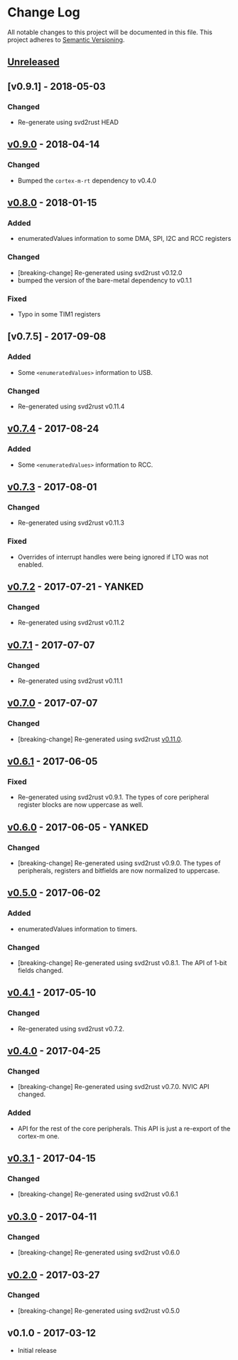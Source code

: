 # Change Log

All notable changes to this project will be documented in this file.
This project adheres to [Semantic Versioning](http://semver.org/).

## [Unreleased]

## [v0.9.1] - 2018-05-03

### Changed

- Re-generate using svd2rust HEAD

## [v0.9.0] - 2018-04-14

### Changed

- Bumped the `cortex-m-rt` dependency to v0.4.0

## [v0.8.0] - 2018-01-15

### Added

- enumeratedValues information to some DMA, SPI, I2C and RCC registers

### Changed

- [breaking-change] Re-generated using svd2rust v0.12.0
- bumped the version of the bare-metal dependency to v0.1.1

### Fixed

- Typo in some TIM1 registers

## [v0.7.5] - 2017-09-08

### Added

- Some `<enumeratedValues>` information to USB.

### Changed

- Re-generated using svd2rust v0.11.4

## [v0.7.4] - 2017-08-24

### Added

- Some `<enumeratedValues>` information to RCC.

## [v0.7.3] - 2017-08-01

### Changed

- Re-generated using svd2rust v0.11.3

### Fixed

- Overrides of interrupt handles were being ignored if LTO was not enabled.

## [v0.7.2] - 2017-07-21 - YANKED

### Changed

- Re-generated using svd2rust v0.11.2

## [v0.7.1] - 2017-07-07

### Changed

- Re-generated using svd2rust v0.11.1

## [v0.7.0] - 2017-07-07

### Changed

- [breaking-change] Re-generated using svd2rust [v0.11.0][svd2rust-11].

[svd2rust-11]: https://github.com/japaric/svd2rust/blob/master/CHANGELOG.md#v0110---2017-07-07

## [v0.6.1] - 2017-06-05

### Fixed

- Re-generated using svd2rust v0.9.1. The types of core peripheral register
  blocks are now uppercase as well.

## [v0.6.0] - 2017-06-05 - YANKED

### Changed

- [breaking-change] Re-generated using svd2rust v0.9.0. The types of
  peripherals, registers and bitfields are now normalized to uppercase.

## [v0.5.0] - 2017-06-02

### Added

- enumeratedValues information to timers.

### Changed

- [breaking-change] Re-generated using svd2rust v0.8.1. The API of 1-bit fields
  changed.

## [v0.4.1] - 2017-05-10

### Changed

- Re-generated using svd2rust v0.7.2.

## [v0.4.0] - 2017-04-25

### Changed

- [breaking-change] Re-generated using svd2rust v0.7.0. NVIC API changed.

### Added

- API for the rest of the core peripherals. This API is just a re-export of the
  cortex-m one.

## [v0.3.1] - 2017-04-15

### Changed

- [breaking-change] Re-generated using svd2rust v0.6.1

## [v0.3.0] - 2017-04-11

### Changed

- [breaking-change] Re-generated using svd2rust v0.6.0

## [v0.2.0] - 2017-03-27

### Changed

- [breaking-change] Re-generated using svd2rust v0.5.0

## v0.1.0 - 2017-03-12

- Initial release

[Unreleased]: https://github.com/japaric/stm32f103xx/compare/v0.9.0...HEAD
[v0.9.0]: https://github.com/japaric/stm32f103xx/compare/v0.8.0...v0.9.0
[v0.8.0]: https://github.com/japaric/stm32f103xx/compare/v0.7.5...v0.8.0
[v0.7.4]: https://github.com/japaric/stm32f103xx/compare/v0.7.4...v0.7.5
[v0.7.4]: https://github.com/japaric/stm32f103xx/compare/v0.7.3...v0.7.4
[v0.7.3]: https://github.com/japaric/stm32f103xx/compare/v0.7.2...v0.7.3
[v0.7.2]: https://github.com/japaric/stm32f103xx/compare/v0.7.1...v0.7.2
[v0.7.1]: https://github.com/japaric/stm32f103xx/compare/v0.7.0...v0.7.1
[v0.7.0]: https://github.com/japaric/stm32f103xx/compare/v0.6.1...v0.7.0
[v0.6.1]: https://github.com/japaric/stm32f103xx/compare/v0.6.0...v0.6.1
[v0.6.0]: https://github.com/japaric/stm32f103xx/compare/v0.5.0...v0.6.0
[v0.5.0]: https://github.com/japaric/stm32f103xx/compare/v0.4.1...v0.5.0
[v0.4.1]: https://github.com/japaric/stm32f103xx/compare/v0.4.0...v0.4.1
[v0.4.0]: https://github.com/japaric/stm32f103xx/compare/v0.3.1...v0.4.0
[v0.3.1]: https://github.com/japaric/stm32f103xx/compare/v0.3.0...v0.3.1
[v0.3.0]: https://github.com/japaric/stm32f103xx/compare/v0.2.0...v0.3.0
[v0.2.0]: https://github.com/japaric/stm32f103xx/compare/v0.1.0...v0.2.0
